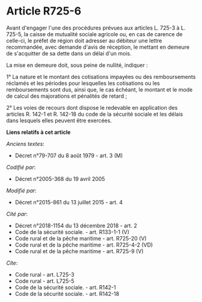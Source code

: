 # Article R725-6

Avant d'engager l'une des procédures prévues aux articles L. 725-3 à L. 725-5, la caisse de mutualité sociale agricole ou, en
cas de carence de celle-ci, le préfet de région doit adresser au débiteur une lettre recommandée, avec demande d'avis de
réception, le mettant en demeure de s'acquitter de sa dette dans un délai d'un mois. 

La mise en demeure doit, sous peine de nullité, indiquer : 

1° La nature et le montant des cotisations impayées ou des remboursements réclamés et les périodes pour lesquelles les
cotisations ou les remboursements sont dus, ainsi que, le cas échéant, le montant et le mode de calcul des majorations et
pénalités de retard ; 

2° Les voies de recours dont dispose le redevable en application des articles R. 142-1 et R. 142-18 du code de la sécurité
sociale et les délais dans lesquels elles peuvent être exercées.

**Liens relatifs à cet article**

_Anciens textes_:

  - Décret n°79-707 du 8 août 1979 - art. 3 (M)

_Codifié par_:

  - Décret n°2005-368 du 19 avril 2005

_Modifié par_:

  - Décret n°2015-861 du 13 juillet 2015 - art. 4

_Cité par_:

  - Décret n°2018-1154 du 13 décembre 2018 - art. 2
  - Code de la sécurité sociale. - art. R133-1-1 (V)
  - Code rural et de la pêche maritime - art. R725-20 (V)
  - Code rural et de la pêche maritime - art. R725-4-2 (VD)
  - Code rural et de la pêche maritime - art. R725-9 (V)

_Cite_:

  - Code rural - art. L725-3
  - Code rural - art. L725-5
  - Code de la sécurité sociale. - art. R142-1
  - Code de la sécurité sociale. - art. R142-18
